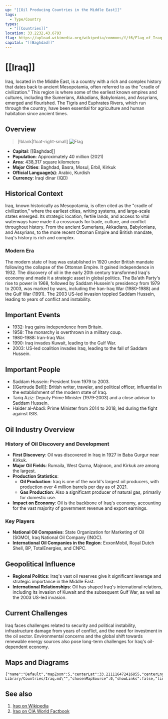 ```yaml
---
up: "[[Oil Producing Countries in the Middle East]]"
tags:
  - Type/Country
types:
  - "[[Countries]]"
location: 33.2232,43.6793
flag: https://upload.wikimedia.org/wikipedia/commons/f/f6/Flag_of_Iraq.svg
capital: "[[Baghdad]]"
---
```


# [[Iraq]]

Iraq, located in the Middle East, is a country with a rich and complex history that dates back to ancient Mesopotamia, often referred to as the "cradle of civilization." This region is where some of the earliest known empires and cultures, including the Sumerians, Akkadians, Babylonians, and Assyrians, emerged and flourished. The Tigris and Euphrates Rivers, which run through the country, have been essential for agriculture and human habitation since ancient times.

## Overview

> [!blank|float-right-small]
> ![Flag](https://upload.wikimedia.org/wikipedia/commons/f/f6/Flag_of_Iraq.svg)

- **Capital**: [[Baghdad]]
- **Population**: Approximately 40 million (2021)
- **Area**: 438,317 square kilometers
- **Major Cities**: Baghdad, Basra, Mosul, Erbil, Kirkuk
- **Official Language(s)**: Arabic, Kurdish
- **Currency**: Iraqi dinar (IQD)

## Historical Context

Iraq, known historically as Mesopotamia, is often cited as the "cradle of civilization," where the earliest cities, writing systems, and large-scale states emerged. Its strategic location, fertile lands, and access to vital waterways have made it a crossroads for trade, culture, and conflict throughout history. From the ancient Sumerians, Akkadians, Babylonians, and Assyrians, to the more recent Ottoman Empire and British mandate, Iraq's history is rich and complex.

### Modern Era

The modern state of Iraq was established in 1920 under British mandate following the collapse of the Ottoman Empire. It gained independence in 1932. The discovery of oil in the early 20th century transformed Iraq's economy and made it a strategic asset in global politics. The Ba'ath Party's rise to power in 1968, followed by Saddam Hussein's presidency from 1979 to 2003, was marked by wars, including the Iran-Iraq War (1980-1988) and the Gulf War (1991). The 2003 US-led invasion toppled Saddam Hussein, leading to years of conflict and instability.

## Important Events

- 1932: Iraq gains independence from Britain.
- 1958: The monarchy is overthrown in a military coup.
- 1980-1988: Iran-Iraq War.
- 1990: Iraq invades Kuwait, leading to the Gulf War.
- 2003: US-led coalition invades Iraq, leading to the fall of Saddam Hussein.

## Important People

- Saddam Hussein: President from 1979 to 2003.
- [[Gertrude Bell]]: British writer, traveler, and political officer, influential in the establishment of the modern state of Iraq.
- Tariq Aziz: Deputy Prime Minister (1979-2003) and a close advisor to Saddam Hussein.
- Haider al-Abadi: Prime Minister from 2014 to 2018, led during the fight against ISIS.

## Oil Industry Overview

### History of Oil Discovery and Development

- **First Discovery**: Oil was discovered in Iraq in 1927 in Baba Gurgur near Kirkuk.
- **Major Oil Fields**: Rumaila, West Qurna, Majnoon, and Kirkuk are among the largest.
- **Production Statistics**:
  - **Oil Production**: Iraq is one of the world's largest oil producers, with production over 4 million barrels per day as of 2021.
  - **Gas Production**: Also a significant producer of natural gas, primarily for domestic use.
- **Impact on Economy**: Oil is the backbone of Iraq's economy, accounting for the vast majority of government revenue and export earnings.

### Key Players

- **National Oil Companies**: State Organization for Marketing of Oil (SOMO), Iraq National Oil Company (INOC).
- **International Oil Companies in the Region**: ExxonMobil, Royal Dutch Shell, BP, TotalEnergies, and CNPC.

## Geopolitical Influence

- **Regional Politics**: Iraq's vast oil reserves give it significant leverage and strategic importance in the Middle East.
- **International Relationships**: Oil has shaped Iraq's international relations, including its invasion of Kuwait and the subsequent Gulf War, as well as the 2003 US-led invasion.

## Current Challenges

Iraq faces challenges related to security and political instability, infrastructure damage from years of conflict, and the need for investment in the oil sector. Environmental concerns and the global shift towards renewable energy sources also pose long-term challenges for Iraq's oil-dependent economy.

## Maps and Diagrams

```mapview
{"name":"Default","mapZoom":5,"centerLat":33.211116472416855,"centerLng":43.65966796875001,"query":"path:\"30 Library/Countries/Iraq.md\"","chosenMapSource":0,"showLinks":false,"linkColor":"red"}
```

## See also

1. [Iraq on Wikipedia](https://en.wikipedia.org/wiki/Iraq)
2. [Iraq on CIA World Factbook](https://www.cia.gov/the-world-factbook/countries/iraq/)